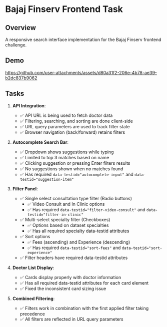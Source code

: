 # Bajaj Finserv Frontend Task

## Overview
A responsive search interface implementation for the Bajaj Finserv frontend challenge.

## Demo



https://github.com/user-attachments/assets/d80a31f2-206e-4b78-ae39-b2dc837b9062





## Tasks 

1. **API Integration**:
   - ✅ API URL is being used to fetch doctor data
   - ✅ Filtering, searching, and sorting are done client-side
   - ✅ URL query parameters are used to track filter state
   - ✅ Browser navigation (back/forward) retains filters

2. **Autocomplete Search Bar**:
   - ✅ Dropdown shows suggestions while typing
   - ✅ Limited to top 3 matches based on name
   - ✅ Clicking suggestion or pressing Enter filters results
   - ✅ No suggestions shown when no matches found
   - ✅ Has required `data-testid="autocomplete-input"` and `data-testid="suggestion-item"`

3. **Filter Panel**:
   - ✅ Single select consultation type filter (Radio buttons)
     - ✅ Video Consult and In Clinic options
     - ✅ Has required `data-testid="filter-video-consult"` and `data-testid="filter-in-clinic"`
   - ✅ Multi-select specialty filter (Checkboxes)
     - ✅ Options based on dataset specialties
     - ✅ Has all required specialty data-testid attributes
   - ✅ Sort options
     - ✅ Fees (ascending) and Experience (descending)
     - ✅ Has required `data-testid="sort-fees"` and `data-testid="sort-experience"`
   - ✅ Filter headers have required data-testid attributes

4. **Doctor List Display**:
   - ✅ Cards display properly with doctor information
   - ✅ Has all required data-testid attributes for each card element
   - ✅ Fixed the inconsistent card sizing issue

5. **Combined Filtering**:
   - ✅ Filters work in combination with the first applied filter taking precedence
   - ✅ All filters are reflected in URL query parameters

